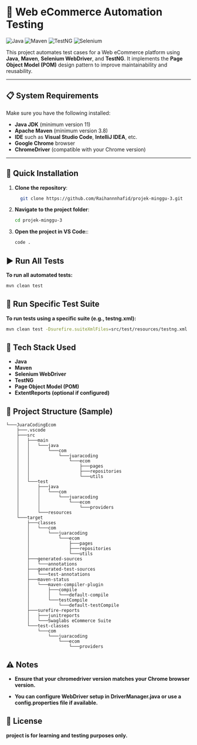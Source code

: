 # 🛒 Web eCommerce Automation Testing

![Java](https://img.shields.io/badge/Java-11%2B-blue.svg)
![Maven](https://img.shields.io/badge/Maven-3.8%2B-brightgreen.svg)
![TestNG](https://img.shields.io/badge/TestNG-Automation-yellow.svg)
![Selenium](https://img.shields.io/badge/Selenium-WebDriver-orange.svg)

This project automates test cases for a Web eCommerce platform using **Java**, **Maven**, **Selenium WebDriver**, and **TestNG**. It implements the **Page Object Model (POM)** design pattern to improve maintainability and reusability.

---

## 📋 System Requirements

Make sure you have the following installed:

- **Java JDK** (minimum version 11)
- **Apache Maven** (minimum version 3.8)
- **IDE** such as **Visual Studio Code**, **IntelliJ IDEA**, etc.
- **Google Chrome** browser
- **ChromeDriver** (compatible with your Chrome version)

---

## 🚀 Quick Installation

1. **Clone the repository**:

   ```bash
     git clone https://github.com/Raihannnhafid/projek-minggu-3.git
    ```
2. **Navigate to the project folder**:
    ```bash
    cd projek-minggu-3
    ```
3. **Open the project in VS Code:**:
    ```bash
    code .
    ```
## ▶️ Run All Tests
**To run all automated tests:**
```bash
mvn clean test
```

## 📁 Run Specific Test Suite
**To run tests using a specific suite (e.g., testng.xml):**
```bash
mvn clean test -Dsurefire.suiteXmlFiles=src/test/resources/testng.xml
```

## 🧰 Tech Stack Used
- **Java**
- **Maven**
- **Selenium WebDriver**
- **TestNG**
- **Page Object Model (POM)**
- **ExtentReports (optional if configured)**

## 📂 Project Structure (Sample)
```text
└───JuaraCodingEcom
    ├───.vscode
    ├───src
    │   ├───main
    │   │   └───java
    │   │       └───com
    │   │           └───juaracoding
    │   │               └───ecom
    │   │                   ├───pages
    │   │                   ├───repositories
    │   │                   └───utils
    │   └───test
    │       ├───java
    │       │   └───com
    │       │       └───juaracoding
    │       │           └───ecom
    │       │               └───providers
    │       └───resources
    └───target
        ├───classes
        │   └───com
        │       └───juaracoding
        │           └───ecom
        │               ├───pages
        │               ├───repositories
        │               └───utils
        ├───generated-sources
        │   └───annotations
        ├───generated-test-sources
        │   └───test-annotations
        ├───maven-status
        │   └───maven-compiler-plugin
        │       ├───compile
        │       │   └───default-compile
        │       └───testCompile
        │           └───default-testCompile
        ├───surefire-reports
        │   ├───junitreports
        │   └───Swaglabs eCommerce Suite
        └───test-classes
            └───com
                └───juaracoding
                    └───ecom
                        └───providers
```
## ⚠️ Notes
- **Ensure that your chromedriver version matches your Chrome browser version.**

- **You can configure WebDriver setup in DriverManager.java or use a config.properties file if available.**

## 📄 License
**project is for learning and testing purposes only.**





